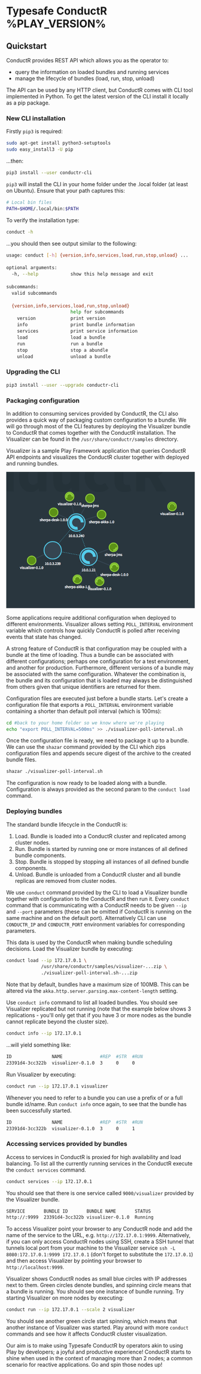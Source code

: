 # Typesafe ConductR %PLAY_VERSION%


## Quickstart

ConductR provides REST API which allows you as the operator to:

* query the information on loaded bundles and running services
* manage the lifecycle of bundles (load, run, stop, unload)

The API can be used by any HTTP client, but ConductR comes with CLI tool implemented in Python. To get the latest version of the CLI install it locally as a pip package.

### New CLI installation

Firstly `pip3` is required:

```bash
sudo apt-get install python3-setuptools 
sudo easy_install3 -U pip
```

...then:

```bash
pip3 install --user conductr-cli
```

`pip3` will install the CLI in your home folder under the .local folder (at least on Ubuntu). Ensure that your path captures this:

```bash
# Local bin files
PATH=$HOME/.local/bin:$PATH
```

To verify the installation type:

```bash
conduct -h
```

...you should then see output similar to the following:

```bash
usage: conduct [-h] {version,info,services,load,run,stop,unload} ...

optional arguments:
  -h, --help            show this help message and exit

subcommands:
  valid subcommands                                                                                       depl

  {version,info,services,load,run,stop,unload}
                        help for subcommands
    version             print version
    info                print bundle information
    services            print service information
    load                load a bundle
    run                 run a bundle
    stop                stop a abundle
    unload              unload a bundle
```

### Upgrading the CLI

```bash
pip3 install --user --upgrade conductr-cli
```

### Packaging configuration

In addition to consuming services provided by ConductR, the CLI also provides a quick way of packaging custom configuration to a bundle. We will go through most of the CLI features by deploying the Visualizer bundle to ConductR that comes together with the ConductR installation. The Visualizer can be found in the `/usr/share/conductr/samples` directory.

Visualizer is a sample Play Framework application that queries ConductR API endpoints and visualizes the ConductR cluster together with deployed and running bundles.

![scope](visualizer.png)

Some applications require additional configuration when deployed to different environments. Visualizer allows setting `POLL_INTERVAL` environment variable which controls how quickly ConductR is polled after receiving events that state has changed.

A strong feature of ConductR is that configuration may be coupled with a bundle at the time of loading. Thus a bundle can be associated with different configurations; perhaps one configuration for a test environment, and another for production. Furthermore, different versions of a bundle may be associated with the same configuration. Whatever the combination is, the bundle and its configuration that is loaded may always be distinguished from others given that unique identifiers are returned for them.

Configuration files are executed just before a bundle starts. Let's create a configuration file that exports a `POLL_INTERVAL` environment variable containing a shorter than default poll interval (which is 100ms):

```bash
cd #back to your home folder so we know where we're playing
echo "export POLL_INTERVAL=500ms" >> ./visualizer-poll-interval.sh
```

Once the configuration file is ready, we need to package it up to a bundle. We can use the `shazar` command provided by the CLI which zips configuration files and appends secure digest of the archive to the created bundle files.

```bash
shazar ./visualizer-poll-interval.sh
```

The configuration is now ready to be loaded along with a bundle. Configuration is always provided as the second param to the `conduct load` command.

### Deploying bundles

The standard bundle lifecycle in the ConductR is:

1. Load. Bundle is loaded into a ConductR cluster and replicated among cluster nodes.
2. Run. Bundle is started by running one or more instances of all defined bundle components.
3. Stop. Bundle is stopped by stopping all instances of all defined bundle components.
4. Unload. Bundle is unloaded from a ConductR cluster and all bundle replicas are removed from cluster nodes.

We use `conduct` command provided by the CLI to load a Visualizer bundle together with configuration to the ConductR and then run it. Every `conduct` command that is communicating with a ConductR needs to be given `--ip` and `--port` parameters (these can be omitted if ConductR is running on the same machine and on the default port). Alternatively CLI can use `CONDUCTR_IP` and `CONDUCTR_PORT` environment variables for corresponding parameters.

This data is used by the ConductR when making bundle scheduling decisions. Load the Visualizer bundle by executing:

```bash
conduct load --ip 172.17.0.1 \
             /usr/share/conductr/samples/visualizer-...zip \
             ./visualizer-poll-interval.sh-...zip
```

Note that by default, bundles have a maximum size of 100MB. This can be altered via the `akka.http.server.parsing.max-content-length` setting.

Use `conduct info` command to list all loaded bundles. You should see Visualizer replicated but not running (note that the example below shows 3 replications - you'll only get that if you have 3 or more nodes as the bundle cannot replicate beyond the cluster size).

```bash
conduct info --ip 172.17.0.1
```
...will yield something like:

```bash
ID               NAME              #REP  #STR  #RUN
23391d4-3cc322b  visualizer-0.1.0  3     0     0
```

Run Visualizer by executing:

```bash
conduct run --ip 172.17.0.1 visualizer
```

Whenever you need to refer to a bundle you can use a prefix of or a full bundle id/name. Run `conduct info` once again, to see that the bundle has been successfully started.

``` bash
ID               NAME              #REP  #STR  #RUN
23391d4-3cc322b  visualizer-0.1.0  3     0     1
```

### Accessing services provided by bundles

Access to services in ConductR is proxied for high availability and load balancing. To list all the currently running services in the ConductR execute the `conduct services` command.

```bash
conduct services --ip 172.17.0.1
```

You should see that there is one service called `9000/visualizer` provided by the Visualizer bundle.

```bash
SERVICE       BUNDLE ID       BUNDLE NAME       STATUS
http://:9999  23391d4-3cc322b visualizer-0.1.0  Running
```

To access Visualizer point your browser to any ConductR node and add the name of the service to the URL, e.g. `http://172.17.0.1:9999`. Alternatively, if you can only access ConductR nodes using SSH, create a SSH tunnel that tunnels local port from your machine to the Visualizer service `ssh -L 8080:172.17.0.1:9999 172.17.0.1` (don't forget to substitute the `172.17.0.1`) and then access Visualizer by pointing your browser to `http://localhost:9999`.

Visualizer shows ConductR nodes as small blue circles with IP addresses next to them. Green circles denote bundles, and spinning circle means that a bundle is running. You should see one instance of bundle running. Try starting Visualizer on more nodes by executing:

```bash
conduct run --ip 172.17.0.1 --scale 2 visualizer
```

You should see another green circle start spinning, which means that another instance of Visualizer was started. Play around with more `conduct` commands and see how it affects ConductR cluster visualization.

Our aim is to make using Typesafe ConductR by operators akin to using Play by developers; a joyful and productive experience! ConductR starts to shine when used in the context of managing more than 2 nodes; a common scenario for reactive applications. Go and spin those nodes up!

